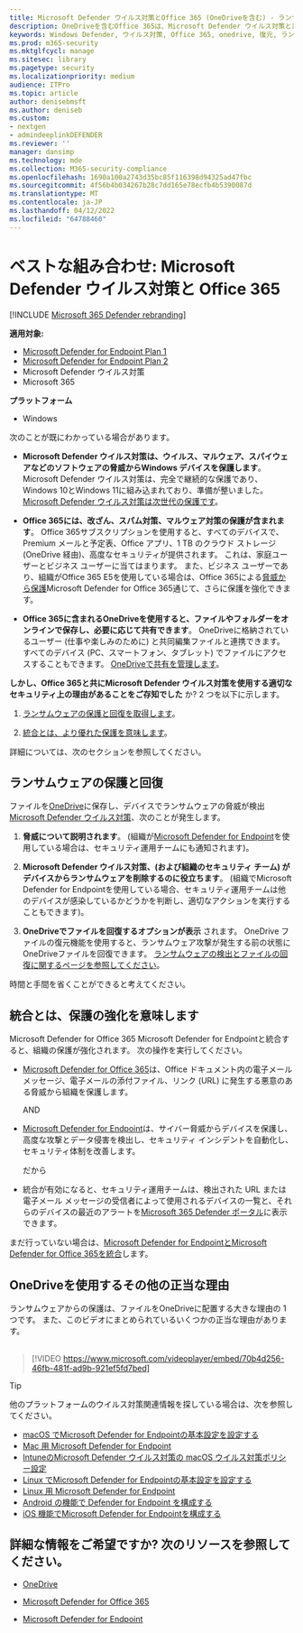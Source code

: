 ```yaml
---
title: Microsoft Defender ウイルス対策とOffice 365 (OneDriveを含む) - ランサムウェアやサイバー脅威からの保護の強化
description: OneDriveを含むOffice 365は、Microsoft Defender ウイルス対策と素晴らしく連携します。 詳細については、この記事を参照してください。
keywords: Windows Defender, ウイルス対策, Office 365, onedrive, 復元, ランサムウェア
ms.prod: m365-security
ms.mktglfcycl: manage
ms.sitesec: library
ms.pagetype: security
ms.localizationpriority: medium
audience: ITPro
ms.topic: article
author: denisebmsft
ms.author: deniseb
ms.custom:
- nextgen
- admindeeplinkDEFENDER
ms.reviewer: ''
manager: dansimp
ms.technology: mde
ms.collection: M365-security-compliance
ms.openlocfilehash: 1690a100a2743d35bc85f116398d94325ad47fbc
ms.sourcegitcommit: 4f56b4b034267b28c7dd165e78ecfb4b5390087d
ms.translationtype: MT
ms.contentlocale: ja-JP
ms.lasthandoff: 04/12/2022
ms.locfileid: "64788460"
---
```

# <a name="better-together-microsoft-defender-antivirus-and-office-365"></a>ベストな組み合わせ: Microsoft Defender ウイルス対策と Office 365

[!INCLUDE [Microsoft 365 Defender rebranding](../../includes/microsoft-defender.md)]


**適用対象:**
- [Microsoft Defender for Endpoint Plan 1](https://go.microsoft.com/fwlink/p/?linkid=2154037)
- [Microsoft Defender for Endpoint Plan 2](https://go.microsoft.com/fwlink/p/?linkid=2154037)
- Microsoft Defender ウイルス対策
- Microsoft 365

**プラットフォーム**
- Windows

次のことが既にわかっている場合があります。

- **Microsoft Defender ウイルス対策は、ウイルス、マルウェア、スパイウェアなどのソフトウェアの脅威からWindows デバイスを保護します**。 Microsoft Defender ウイルス対策は、完全で継続的な保護であり、Windows 10とWindows 11に組み込まれており、準備が整いました。 [Microsoft Defender ウイルス対策は次世代の保護です](./microsoft-defender-antivirus-in-windows-10.md)。 

- **Office 365には、改ざん、スパム対策、マルウェア対策の保護が含まれます**。 Office 365サブスクリプションを使用すると、すべてのデバイスで、Premium メールと予定表、Office アプリ、1 TB のクラウド ストレージ (OneDrive 経由)、高度なセキュリティが提供されます。 これは、家庭ユーザーとビジネス ユーザーに当てはまります。 また、ビジネス ユーザーであり、組織がOffice 365 E5を使用している場合は、Office 365による[脅威から保護](/microsoft-365/security/office-365-security/protect-against-threats)Microsoft Defender for Office 365通じて、さらに保護を強化できます。

- **Office 365に含まれるOneDriveを使用すると、ファイルやフォルダーをオンラインで保存し、必要に応じて共有できます**。 OneDriveに格納されているユーザー (仕事や楽しみのために) と共同編集ファイルと連携できます。 すべてのデバイス (PC、スマートフォン、タブレット) でファイルにアクセスすることもできます。 [OneDriveで共有を管理します](/OneDrive/manage-sharing)。

**しかし、Office 365と共にMicrosoft Defender ウイルス対策を使用する適切なセキュリティ上の理由があることをご存知でした** か? 2 つを以下に示します。

 1. [ランサムウェアの保護と回復を取得します](#ransomware-protection-and-recovery)。

 2. [統合とは、より優れた保護を意味します](#integration-means-better-protection)。

詳細については、次のセクションを参照してください。

## <a name="ransomware-protection-and-recovery"></a>ランサムウェアの保護と回復

ファイルを[OneDrive](/onedrive)に保存し、デバイスでランサムウェアの脅威が検出[Microsoft Defender ウイルス対策](./microsoft-defender-antivirus-in-windows-10.md)、次のことが発生します。

1. **脅威について説明されます**。 (組織が[Microsoft Defender for Endpoint](microsoft-defender-endpoint.md)を使用している場合は、セキュリティ運用チームにも通知されます)。

2. **Microsoft Defender ウイルス対策、(および組織のセキュリティ チーム) がデバイスからランサムウェアを削除するのに役立ちます**。 (組織でMicrosoft Defender for Endpointを使用している場合、セキュリティ運用チームは他のデバイスが感染しているかどうかを判断し、適切なアクションを実行することもできます)。

3. **OneDriveでファイルを回復するオプションが表示** されます。 OneDrive ファイルの復元機能を使用すると、ランサムウェア攻撃が発生する前の状態にOneDriveファイルを回復できます。 [ランサムウェアの検出とファイルの回復に関するページを参照してください](https://support.office.com/article/0d90ec50-6bfd-40f4-acc7-b8c12c73637f)。

時間と手間を省くことができると考えてください。 

## <a name="integration-means-better-protection"></a>統合とは、保護の強化を意味します

Microsoft Defender for Office 365 Microsoft Defender for Endpointと統合すると、組織の保護が強化されます。 次の操作を実行してください。

- [Microsoft Defender for Office 365](/microsoft-365/security/office-365-security/office-365-atp)は、Office ドキュメント内の電子メール メッセージ、電子メールの添付ファイル、リンク (URL) に発生する悪意のある脅威から組織を保護します。

    AND

- [Microsoft Defender for Endpoint](microsoft-defender-endpoint.md)は、サイバー脅威からデバイスを保護し、高度な攻撃とデータ侵害を検出し、セキュリティ インシデントを自動化し、セキュリティ体制を改善します。

    だから

- 統合が有効になると、セキュリティ運用チームは、検出された URL または電子メール メッセージの受信者によって使用されるデバイスの一覧と、それらのデバイスの最近のアラートを<a href="https://go.microsoft.com/fwlink/p/?linkid=2077139" target="_blank">Microsoft 365 Defender ポータル</a>に表示できます。

まだ行っていない場合は、[Microsoft Defender for EndpointとMicrosoft Defender for Office 365を統合](/microsoft-365/security/office-365-security/integrate-office-365-ti-with-mde)します。

## <a name="more-good-reasons-to-use-onedrive"></a>OneDriveを使用するその他の正当な理由

ランサムウェアからの保護は、ファイルをOneDriveに配置する大きな理由の 1 つです。 また、このビデオにまとめられているいくつかの正当な理由があります。 <br/><br/>

> [!VIDEO https://www.microsoft.com/videoplayer/embed/70b4d256-46fb-481f-ad9b-921ef5fd7bed]

> [!TIP]
> 他のプラットフォームのウイルス対策関連情報を探している場合は、次を参照してください。
> - [macOS でMicrosoft Defender for Endpointの基本設定を設定する](mac-preferences.md)
> - [Mac 用 Microsoft Defender for Endpoint](microsoft-defender-endpoint-mac.md)
> - [IntuneのMicrosoft Defender ウイルス対策の macOS ウイルス対策ポリシー設定](/mem/intune/protect/antivirus-microsoft-defender-settings-macos)
> - [Linux でMicrosoft Defender for Endpointの基本設定を設定する](linux-preferences.md)
> - [Linux 用 Microsoft Defender for Endpoint](microsoft-defender-endpoint-linux.md)
> - [Android の機能で Defender for Endpoint を構成する](android-configure.md)
> - [iOS 機能でMicrosoft Defender for Endpointを構成する](ios-configure-features.md)

## <a name="want-to-learn-more-see-these-resources"></a>詳細な情報をご希望ですか? 次のリソースを参照してください。

- [OneDrive](/onedrive)

- [Microsoft Defender for Office 365](/microsoft-365/security/office-365-security/office-365-atp)

- [Microsoft Defender for Endpoint](microsoft-defender-endpoint.md)


